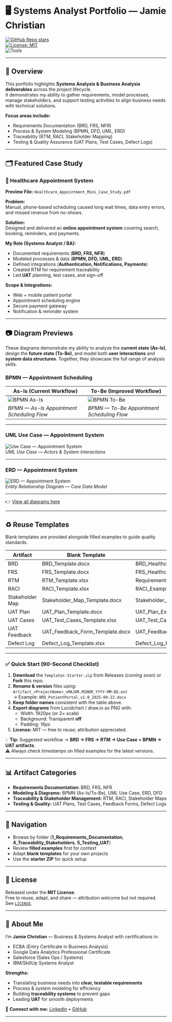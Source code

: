 # 🖥️ Systems Analyst Portfolio — Jamie Christian

[![GitHub Repo stars](https://img.shields.io/github/stars/JamieChristian22/system-analyst-portfolio?style=social)](https://github.com/JamieChristian22/system-analyst-portfolio)  
[![License: MIT](https://img.shields.io/badge/License-MIT-blue.svg)](./LICENSE)  
![Tools](https://img.shields.io/badge/Tools-Lucidchart%20|%20draw.io%20|%20Excel%20|%20PowerBI%20|%20Visio%20|%20Word-green)

---

## 📌 Overview  

This portfolio highlights **Systems Analysis & Business Analysis deliverables** across the project lifecycle.  
It demonstrates my ability to gather requirements, model processes, manage stakeholders, and support testing activities to align business needs with technical solutions.  

**Focus areas include:**  
- Requirements Documentation (BRD, FRS, NFR)  
- Process & System Modeling (BPMN, DFD, UML, ERD)  
- Traceability (RTM, RACI, Stakeholder Mapping)  
- Testing & Quality Assurance (UAT Plans, Test Cases, Defect Logs)  

---

## 🗂️ Featured Case Study  

### 📄 Healthcare Appointment System  
**Preview File:** `Healthcare_Appointment_Mini_Case_Study.pdf`  

**Problem:**  
Manual, phone-based scheduling caused long wait times, data entry errors, and missed revenue from no-shows.  

**Solution:**  
Designed and delivered an **online appointment system** covering search, booking, reminders, and payments.  

**My Role (Systems Analyst / BA):**  
- Documented requirements (**BRD, FRS, NFR**)  
- Modeled processes & data (**BPMN, DFD, UML, ERD**)  
- Defined integrations (**Authentication, Notifications, Payments**)  
- Created RTM for requirement traceability  
- Led **UAT** planning, test cases, and sign-off  

**Scope & Integrations:**  
- Web + mobile patient portal  
- Appointment scheduling engine  
- Secure payment gateway  
- Notification & reminder system  

---

## 📷 Diagram Previews  

These diagrams demonstrate my ability to analyze the **current state (As-Is)**, design the **future state (To-Be)**, and model both **user interactions** and **system data structures**. Together, they showcase the full range of analysis skills.  

### BPMN — Appointment Scheduling  
| As-Is (Current Workflow) | To-Be (Improved Workflow) |
|--------------------------|----------------------------|
| ![BPMN As-Is](./_Process_Models_Diagrams/BPMN_AsIs_Swimlane_v2.png) | ![BPMN To-Be](./_Process_Models_Diagrams/BPMN_ToBe_Swimlane.png) |
| *BPMN — As-Is Appointment Scheduling Flow* | *BPMN — To-Be Appointment Scheduling Flow* |

---

### UML Use Case — Appointment System  
![Use Case — Appointment System](./_Process_Models_Diagrams/UML_UseCase_Updated.png)  
*UML Use Case — Actors & System Interactions*

---

### ERD — Appointment System  
![ERD — Appointment System](./_Process_Models_Diagrams/ERD_Updated.png)  
*Entity Relationship Diagram — Core Data Model*

---

👉 [View all diagrams here](./_Process_Models_Diagrams/)  

---

## ♻️ Reuse Templates  

Blank templates are provided alongside filled examples to guide quality standards.  

| Artifact        | Blank Template                  | Filled Example                           | Folder Location              |
|-----------------|---------------------------------|------------------------------------------|------------------------------|
| BRD             | BRD_Template.docx               | BRD_Healthcare_Appointment_System.docx   | **1_Requirements_Documentation** |
| FRS             | FRS_Template.docx               | FRS_Healthcare_Appointment_System.docx   | **1_Requirements_Documentation** |
| RTM             | RTM_Template.xlsx               | Requirements_Traceability_Matrix.xlsx    | **4_Traceability_Stakeholders** |
| RACI            | RACI_Template.xlsx              | RACI_Example.xlsx                        | **4_Traceability_Stakeholders** |
| Stakeholder Map | Stakeholder_Map_Template.docx   | Stakeholder_Map_Example.docx             | **4_Traceability_Stakeholders** |
| UAT Plan        | UAT_Plan_Template.docx          | UAT_Plan_Example.docx                    | **5_Testing_UAT** |
| UAT Cases       | UAT_Test_Cases_Template.xlsx    | UAT_Test_Cases_Example.xlsx              | **5_Testing_UAT** |
| UAT Feedback    | UAT_Feedback_Form_Template.docx | UAT_Feedback_Form_Filled.docx            | **5_Testing_UAT** |
| Defect Log      | Defect_Log_Template.xlsx        | Defect_Log_Example.xlsx                  | **5_Testing_UAT** |

---

### ✅ Quick Start (90-Second Checklist)  
1. **Download** the `Templates-Starter.zip` from Releases *(coming soon)* or **Fork** this repo.  
2. **Rename & version** files using:  
   `Artifact_<ProjectName>_vMAJOR.MINOR_YYYY-MM-DD.ext`  
   → Example: `BRD_PatientPortal_v1.0_2025-09-22.docx`  
3. **Keep folder names** consistent with the table above.  
4. **Export diagrams** from Lucidchart / draw.io as PNG with:  
   - Width: 1920px (or 2× scale)  
   - Background: Transparent **off**  
   - Padding: 16px  
5. **License:** MIT — free to reuse; attribution appreciated.  

💡 **Tip:** Suggested workflow → **BRD → FRS → RTM → Use Case + BPMN → UAT artifacts**.  
⚠️ Always check timestamps on filled examples for the latest versions.  

---

## 📊 Artifact Categories  

- **Requirements Documentation:** BRD, FRS, NFR  
- **Modeling & Diagrams:** BPMN (As-Is/To-Be), UML Use Case, ERD, DFD  
- **Traceability & Stakeholder Management:** RTM, RACI, Stakeholder Maps  
- **Testing & Quality:** UAT Plans, Test Cases, Feedback Forms, Defect Logs  

---

## 🚀 Navigation  

- Browse by folder (**1_Requirements_Documentation**, **4_Traceability_Stakeholders**, **5_Testing_UAT**)  
- Review **filled examples** first for context  
- Adapt **blank templates** for your own projects  
- Use the **starter ZIP** for quick setup  

---

## 📜 License  

Released under the **MIT License**.  
Free to reuse, adapt, and share — attribution welcome but not required.  
See [`LICENSE`](./LICENSE).  

---

## 🙋 About Me  

I’m **Jamie Christian** — Business & Systems Analyst with certifications in:  
- ECBA (Entry Certificate in Business Analysis)  
- Google Data Analytics Professional Certificate  
- Salesforce (Sales Ops / Systems)  
- IBM/SkillUp Systems Analyst  

**Strengths:**  
- Translating business needs into **clear, testable requirements**  
- Process & system modeling for efficiency  
- Building **traceability systems** to prevent gaps  
- Leading **UAT** for smooth deployments  

🔗 **Connect with me:** [LinkedIn](https://www.linkedin.com/in/jamiechristian22) • [GitHub](https://github.com/JamieChristian22)  

---
